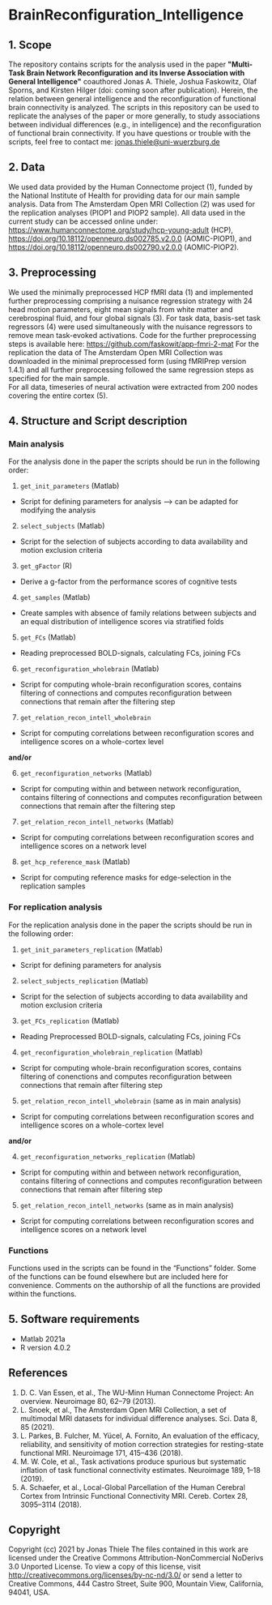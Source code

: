 # BrainReconfiguration_Intelligence

## 1. Scope
The repository contains scripts for the analysis used in the paper **"Multi-Task Brain Network Reconfiguration and its Inverse Association with General Intelligence"** coauthored Jonas A. Thiele, Joshua Faskowitz, Olaf Sporns, and Kirsten Hilger (doi: coming soon after publication). Herein, the relation between general intelligence and the reconfiguration of functional brain connectivity is analyzed.
The scripts in this repository can be used to replicate the analyses of the paper or more generally, to study associations between individual differences (e.g., in intelligence) and the reconfiguration of functional brain connectivity.
If you have questions or trouble with the scripts, feel free to contact me: jonas.thiele@uni-wuerzburg.de
## 2. Data
We used data provided by the Human Connectome project (1), funded by the National Institute of Health for providing data for our main sample analysis. Data from The Amsterdam Open MRI Collection (2) was used for the replication analyses (PIOP1 and PIOP2 sample).
All data used in the current study can be accessed online under: https://www.humanconnectome.org/study/hcp-young-adult (HCP), https://doi.org/10.18112/openneuro.ds002785.v2.0.0 (AOMIC-PIOP1), and https://doi.org/10.18112/openneuro.ds002790.v2.0.0 (AOMIC-PIOP2).
## 3. Preprocessing
We used the minimally preprocessed HCP fMRI data (1) and implemented further preprocessing comprising a nuisance regression strategy with 24 head motion parameters, eight mean signals from white matter and cerebrospinal fluid, and four global signals (3). For task data, basis-set task regressors (4) were used simultaneously with the nuisance regressors to remove mean task-evoked activations.
Code for the further preprocessing steps is available here: https://github.com/faskowit/app-fmri-2-mat
For the replication the data of The Amsterdam Open MRI Collection was downloaded in the minimal preprocessed form (using fMRIPrep version 1.4.1) and all further preprocessing followed the same regression steps as specified for the main sample.  
For all data, timeseries of neural activation were extracted from 200 nodes covering the entire cortex (5).
## 4. Structure and Script description
### Main analysis
For the analysis done in the paper the scripts should be run in the following order:
1.	`get_init_parameters` (Matlab)
  - Script for defining parameters for analysis --> can be adapted for modifying the analysis
  
  
2.	`select_subjects` (Matlab)
  - Script for the selection of subjects according to data availability and motion exclusion criteria
  
3.	`get_gFactor` (R)
  - Derive a g-factor from the performance scores of cognitive tests
  
4.	`get_samples` (Matlab)
  - Create samples with absence of family relations between subjects and an equal distribution of intelligence scores via stratified folds
  
5.	`get_FCs` (Matlab)
  - Reading preprocessed BOLD-signals, calculating FCs, joining FCs
  
6.	`get_reconfiguration_wholebrain` (Matlab)
  - Script for computing whole-brain reconfiguration scores, contains filtering of connections and computes reconfiguration between connections that remain after the filtering step
7.	`get_relation_recon_intell_wholebrain`
  - Script for computing correlations between reconfiguration scores and intelligence scores on a whole-cortex level


**and/or**


6.	`get_reconfiguration_networks` (Matlab)
  - Script for computing within and between network reconfiguration, contains filtering of connections and computes reconfiguration between connections that remain after the filtering step
7.	`get_relation_recon_intell_networks` (Matlab)
  - Script for computing correlations between reconfiguration scores and intelligence scores on a network level
  
8.	 `get_hcp_reference_mask` (Matlab)
  - Script for computing reference masks for edge-selection in the replication samples
  
### For replication analysis

For the replication analysis done in the paper the scripts should be run in the following order:

1.	`get_init_parameters_replication` (Matlab)
  - Script for defining parameters for analysis
2.	`select_subjects_replication` (Matlab)
  - Script for the selection of subjects according to data availability and motion exclusion criteria
3.	`get_FCs_replication` (Matlab)
  - Reading Preprocessed BOLD-signals, calculating FCs, joining FCs
4.	`get_reconfiguration_wholebrain_replication` (Matlab)
  - Script for computing whole-brain reconfiguration scores, contains filtering of conenctions and computes reconfiguration between connections that remain after filtering step
5.	`get_relation_recon_intell_wholebrain` (same as in main analysis)
  - Script for computing correlations between reconfiguration scores and intelligence scores on a whole-cortex level 


**and/or**


4.	`get_reconfiguration_networks_replication` (Matlab)
  - Script for computing within and between network reconfiguration, contains filtering of connections and computes reconfiguration between connections that remain after filtering step
5.	`get_relation_recon_intell_networks` (same as in main analysis)
  - Script for computing correlations between reconfiguration scores and intelligence scores on a network level

### Functions 

Functions used in the scripts can be found in the “Functions” folder. Some of the functions can be found elsewhere but are included here for convenience. Comments on the authorship of all the functions are provided within the functions.

## 5. Software requirements
-	Matlab 2021a
-	R version 4.0.2

## References
1.	D. C. Van Essen, et al., The WU-Minn Human Connectome Project: An overview. Neuroimage 80, 62–79 (2013).
2.	L. Snoek, et al., The Amsterdam Open MRI Collection, a set of multimodal MRI datasets for individual difference analyses. Sci. Data 8, 85 (2021).
3.	L. Parkes, B. Fulcher, M. Yücel, A. Fornito, An evaluation of the efficacy, reliability, and sensitivity of motion correction strategies for resting-state functional MRI. Neuroimage 171, 415–436 (2018).
4.	M. W. Cole, et al., Task activations produce spurious but systematic inflation of task functional connectivity estimates. Neuroimage 189, 1–18 (2019).
5.	A. Schaefer, et al., Local-Global Parcellation of the Human Cerebral Cortex from Intrinsic Functional Connectivity MRI. Cereb. Cortex 28, 3095–3114 (2018).

## Copyright
Copyright (cc) 2021 by Jonas Thiele
The files contained in this work are licensed under the Creative Commons Attribution-NonCommercial NoDerivs 3.0 Unported License. To view a copy of this license, visit http://creativecommons.org/licenses/by-nc-nd/3.0/ or send a letter to Creative Commons, 444 Castro Street, Suite 900, Mountain View, California, 94041, USA.
